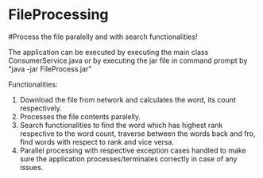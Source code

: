 # FileProcessing

#Process the file paralelly and with search functionalities!

The application can be executed by executing the main class ConsumerService.java or by executing the jar file in command prompt
by "java -jar FileProcess.jar"

Functionalities:

1. Download the file from network and calculates the word, its count respectively. 
2. Processes the file contents paralelly. 
3. Search functionalities to find the word which has highest rank respective to the word count, traverse between the words back and fro, 
   find words with respect to rank and vice versa. 
4. Parallel processing with respective exception cases handled to make sure the application processes/terminates correctly in case of any issues. 




